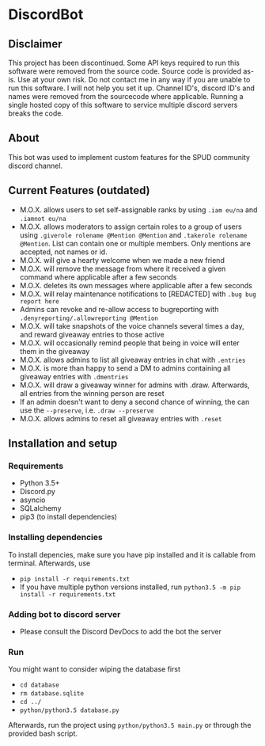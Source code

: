 # DiscordBot

## Disclaimer
This project has been discontinued. Some API keys required to run this software were removed from the source code.
Source code is provided as-is. Use at your own risk. Do not contact me in any way if you are unable to run this software.
I will not help you set it up. Channel ID's, discord ID's and names were removed from the sourcecode where applicable.
Running a single hosted copy of this software to service multiple discord servers breaks the code.

## About
This bot was used to implement custom features for the SPUD community discord channel.

## Current Features (outdated)
* M.O.X. allows users to set self-assignable ranks by using ```.iam eu/na``` and ```.iamnot eu/na```
* M.O.X. allows moderators to assign certain roles to a group of users using ```.giverole rolename @Mention @Mention``` and ``` .takerole rolename @Mention ```. List can contain one or multiple members. Only mentions are accepted, not names or id.
* M.O.X. will give a hearty welcome when we made a new friend
* M.O.X. will remove the message from where it received a given command where applicable after a few seconds
* M.O.X. deletes its own messages where applicable after a few seconds
* M.O.X. will relay maintenance notifications to [REDACTED] with ```.bug bug report here ```
* Admins can revoke and re-allow access to bugreporting with ```.denyreporting/.allowreporting @Mention```
* M.O.X. will take snapshots of the voice channels several times a day, and reward giveaway entries to those active
* M.O.X. will occasionally remind people that being in voice will enter them in the giveaway
* M.O.X. allows admins to list all giveaway entries in chat with ```.entries```
* M.O.X. is more than happy to send a DM to admins containing all giveaway entries with ```.dmentries```
* M.O.X. will draw a giveaway winner for admins with .draw. Afterwards, all entries from the winning person are reset
* If an admin doesn't want to deny a second chance of winning, the can use the ```--preserve```, i.e. ```.draw --preserve```
* M.O.X. allows admins to reset all giveaway entries with ```.reset```

## Installation and setup

### Requirements
* Python 3.5+
* Discord.py
* asyncio
* SQLalchemy
* pip3 (to install dependencies)

### Installing dependencies
To install depencies, make sure you have pip installed and it is callable from terminal.
Afterwards, use
* ``` pip install -r requirements.txt ```
* If you have multiple python versions installed, run ```python3.5 -m pip install -r requirements.txt```

### Adding bot to discord server
* Please consult the Discord DevDocs to add the bot the server

### Run
You might want to consider wiping the database first
* ```cd database```
* ```rm database.sqlite```
* ```cd ../```
* ```python/python3.5 database.py```

Afterwards, run the project using
```python/python3.5 main.py```
or through the provided bash script.
